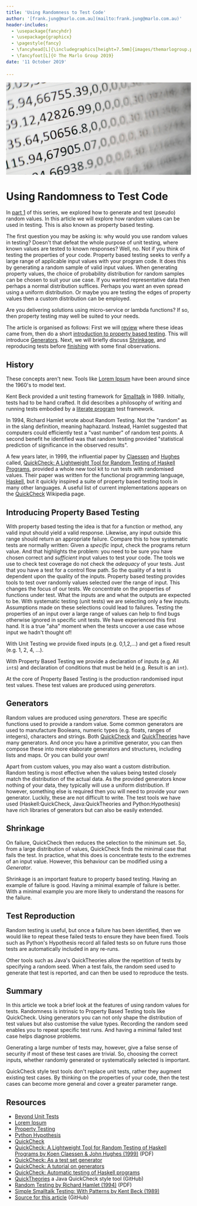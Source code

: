 ```yaml
---
title: 'Using Randomness to Test Code'
author: '[frank.jung@marlo.com.au](mailto:frank.jung@marlo.com.au)'
header-includes:
  - \usepackage{fancyhdr}
  - \usepackage{graphicx}
  - \pagestyle{fancy}
  - \fancyhead[L]{\includegraphics[height=7.5mm]{images/themarlogroup.png}}
  - \fancyfoot[L]{© The Marlo Group 2019}
date: '11 October 2019'

---
```


![Photo by Mika Baumeister on Unsplash](images/banner.png)

# Using Randomness to Test Code

In [part 1](https://marlo.com.au/some-thoughts-on-random-number-generators/) of
this series, we explored how to generate and test (pseudo) random values. In
this article we will explore how random values can be used in testing. This is
also known as property based testing.

The first question you may be asking is: why would you use random values in
testing? Doesn't that defeat the whole purpose of unit testing, where known
values are tested to known responses? Well, no. Not if you think of testing the
properties of your code. Property based testing seeks to verify a large range of
applicable input values with your program code. It does this by generating a
random sample of valid input values. When generating property values, the choice
of probability distribution for random samples can be chosen to suit your use
case. If you wanted representative data then perhaps a normal distribution
suffices. Perhaps you want an even spread using a uniform distribution. Or maybe
you are testing the edges of property values then a custom distribution can be
employed.

Are you delivering solutions using micro-service or lambda functions? If so,
then property testing may well be suited to your needs.

The article is organised as follows: First we will [review](#history) where
these ideas came from, then do a short [introduction to property based
testing](#introducing-property-based-testing). This will introduce
[Generators](#generators). Next, we will briefly discuss
[Shrinkage](#shrinkage), and reproducing tests before [finishing](#summary) with
some final observations.


## History

These concepts aren't new. Tools like [Lorem Ipsum](https://www.lipsum.com/)
have been around since the 1960's to model text.

Kent Beck provided a unit testing framework for
[Smalltalk](https://en.wikipedia.org/wiki/Smalltalk) in 1989. Initially, tests
had to be hand crafted. It did describes a philosophy of writing and running
tests embodied by a [literate
program](https://en.wikipedia.org/wiki/Literate_programming) test framework.

In 1994, Richard Hamlet wrote about Random Testing. Not the "random" as in the
slang definition, meaning haphazard. Instead, Hamlet suggested that computers
could efficiently test a "vast number" of random test points. A second benefit
he identified was that random testing provided "statistical prediction of
significance in the observed results".

A few years later, in 1999, the influential paper by
[Claessen](http://www.cse.chalmers.se/~koen/) and
[Hughes](https://en.wikipedia.org/wiki/John_Hughes_(computer_scientist)) called,
[QuickCheck: A Lightweight Tool for Random Testing of Haskell
Programs](https://www.researchgate.net/publication/2449938_QuickCheck_A_Lightweight_Tool_for_Random_Testing_of_Haskell_Programs),
provided a whole new tool kit to run tests with randomised values. Their paper
was written for the functional programming language,
[Haskell](https://www.haskell.org/), but it quickly inspired a suite of property
based testing tools in many other languages. A useful list of current
implementations appears on the
[QuickCheck](https://en.wikipedia.org/wiki/QuickCheck) Wikipedia page.


## Introducing Property Based Testing

With property based testing the idea is that for a function or method, any valid
input should yield a valid response. Likewise, any input outside this range
should return an appropriate failure. Compare this to how systematic tests are
normally written: Given a *specific* input, check the programs return value. And
that highlights the problem: you need to be sure you have chosen correct and
*sufficient* input values to test your code. The tools we use to check test
coverage do not check the *adequacy* of your tests. Just that you have a test
for a control flow path. So the quality of a test is dependent upon the quality
of the inputs. Property based testing provides tools to test over randomly
values selected over the range of input. This changes the focus of our tests. We
concentrate on the properties of functions under test. What the inputs are and
what the outputs are expected to be. With systematic testing (unit tests) we are
selecting only a few inputs. Assumptions made on these selections could lead
to failures. Testing the properties of an input over a large range of values can
help to find bugs otherwise ignored in specific unit tests. We have experienced
this first hand. It is a true "aha" moment when the tests uncover a use case
whose input we hadn't thought of!

With Unit Testing we provide fixed inputs (e.g. 0,1,2,…) and get a fixed result
(e.g. 1, 2, 4, …).

With Property Based Testing we provide a declaration of inputs (e.g. All `int`s)
and declaration of conditions that must be held (e.g. Result is an `int`).

At the core of Property Based Testing is the production randomised input test
values. These test values are produced using *generators*.


## Generators

Random values are produced using *generators*. These are specific functions used
to provide a random value. Some common generators are used to manufacture
Booleans, numeric types (e.g. floats, ranges of integers), characters and
strings. Both [QuickCheck](http://hackage.haskell.org/package/QuickCheck) and
[QuickTheories](https://github.com/quicktheories/QuickTheories) have many
generators. And once you have a primitive generator, you can then compose these
into more elaborate generators and structures, including lists and maps. Or you
can build your own!

Apart from custom values, you may also want a custom distribution. Random
testing is most effective when the values being tested closely match the
distribution of the actual data. As the provided generators know nothing of your
data, they typically will use a uniform distribution. If however, something else
is required then you will need to provide your own generator. Luckily, these are
not difficult to write. The test tools we have used (Haskell:QuickCheck,
Java:QuickTheories and Python:Hypothesis) have rich libraries of generators but
can also be easily extended.


## Shrinkage

On failure, QuickCheck then reduces the selection to the minimum set. So, from a
large distribution of values, QuickCheck finds the minimal case that fails the
test. In practice, what this does is concentrate tests to the extremes of an
input value. However, this behaviour can be modified using a *Generator*.

Shrinkage is an important feature to property based testing. Having an example
of failure is good. Having a minimal example of failure is better. With a
minimal example you are more likely to understand the reasons for the failure.


## Test Reproduction

Random testing is useful, but once a failure has been identified, then we would
like to repeat these failed tests to ensure they have been fixed. Tools such as
Python's Hypothesis record all failed tests so on future runs those tests are
automatically included in any re-runs.

Other tools such as Java's QuickTheories allow the repetition of tests by
specifying a random seed. When a test fails, the random seed used to generate
that test is reported, and can then be used to reproduce the tests.

## Summary

In this article we took a brief look at the features of using random values for
tests. Randomness is intrinsic to Property Based Testing tools like QuickCheck.
Using generators you can not only shape the distribution of test values but also
customise the value types. Recording the random seed enables you to repeat
specific test runs. And having a minimal failed test case helps diagnose
problems.

Generating a large number of tests may, however, give a false sense of security
if most of these test cases are trivial. So, choosing the correct inputs,
whether randomly generated or systematically selected is important.

QuickCheck style test tools don't replace unit tests, rather they augment
existing test cases. By thinking on the properties of your code, then the test
cases can become more general and cover a greater parameter range.

## Resources

* [Beyond Unit Tests](https://www.hillelwayne.com/talks/beyond-unit-tests/)
* [Lorem Ipsum](https://www.lipsum.com/)
* [Property Testing](https://en.wikipedia.org/wiki/Property_testing)
* [Python Hypothesis](https://hypothesis.readthedocs.io/en/latest/index.html)
* [QuickCheck](https://en.wikipedia.org/wiki/QuickCheck)
* [QuickCheck: A Lightweight Tool for Random Testing of Haskell Programs by Koen Claessen & John Hughes (1999)](https://www.researchgate.net/publication/2449938_QuickCheck_A_Lightweight_Tool_for_Random_Testing_of_Haskell_Programs) (PDF)
* [QuickCheck: As a test set generator](https://wiki.haskell.org/QuickCheck_as_a_test_set_generator)
* [QuickCheck: A tutorial on generators](https://www.stackbuilders.com/news/a-quickcheck-tutorial-generators)
* [QuickCheck: Automatic testing of Haskell programs](http://hackage.haskell.org/package/QuickCheck)
* [QuickTheories](https://github.com/quicktheories/QuickTheories) a Java QuickCheck style tool (GitHub)
* [Random Testing by Richard Hamlet (1994)](https://pdfs.semanticscholar.org/b02a/67acd634cf04a1c7ca3fa58975c3d6ff1c4b.pdf) (PDF)
* [Simple Smalltalk Testing: With Patterns by Kent Beck (1989)](https://web.archive.org/web/20150315073817/http://www.xprogramming.com/testfram.htm)
* [Source for this article](https://github.com/frankhjung/article-quickcheck) (GitHub)

